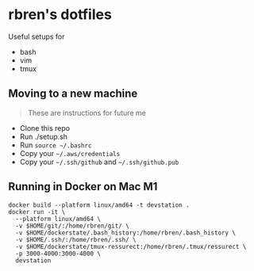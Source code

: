 rbren's dotfiles
=======

Useful setups for
* bash
* vim
* tmux

## Moving to a new machine
> These are instructions for future me
* Clone this repo
* Run ./setup.sh
* Run `source ~/.bashrc`
* Copy your `~/.aws/credentials`
* Copy your `~/.ssh/github` and `~/.ssh/github.pub`

## Running in Docker on Mac M1
```
docker build --platform linux/amd64 -t devstation .
docker run -it \
  --platform linux/amd64 \
  -v $HOME/git/:/home/rbren/git/ \
  -v $HOME/dockerstate/.bash_history:/home/rbren/.bash_history \
  -v $HOME/.ssh/:/home/rbren/.ssh/ \
  -v $HOME/dockerstate/tmux-ressurect:/home/rbren/.tmux/ressurect \
  -p 3000-4000:3000-4000 \
  devstation
```
